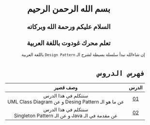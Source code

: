 <div dir = rtl>

<div align = "center">

# بسم الله الرحمن الرحيم
## السلام عليكم ورحمة الله وبركاته
## تعلم محرك غودوت باللغة العربية
</div>

إن شاءالله نبدأ سلسلة بسيطة لشرح الـ `Design Pattern` باللغة العربية

# `فهرس الدروس`

|الدرس|وصف قصير|
|:--:|:-:|
|[01](Lessons/01/README.md)|سنتكلم في هذا الدرس <br> عن ما هو الـ Desing Pattern و عن UML Class Diagram|
|[02](Lessons/02/README.md)|سنتكلم في هذا الدرس <br> عن مقدمة في الـ Java و عن الـ Singleton Pattern|

</div>
